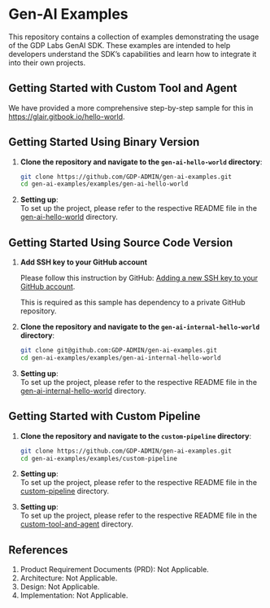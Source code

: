 # Gen-AI Examples

This repository contains a collection of examples demonstrating the usage of the GDP Labs GenAI SDK. These examples are intended to help developers understand the SDK’s capabilities and learn how to integrate it into their own projects.

## Getting Started with Custom Tool and Agent

We have provided a more comprehensive step-by-step sample for this in https://glair.gitbook.io/hello-world.

## Getting Started Using Binary Version

1. **Clone the repository and navigate to the `gen-ai-hello-world` directory**:

   ```bash
   git clone https://github.com/GDP-ADMIN/gen-ai-examples.git
   cd gen-ai-examples/examples/gen-ai-hello-world
   ```

2. **Setting up**:  
   To set up the project, please refer to the respective README file in the [gen-ai-hello-world](./examples/gen-ai-hello-world/README.md) directory.

## Getting Started Using Source Code Version

1. **Add SSH key to your GitHub account**

   Please follow this instruction by GitHub: [Adding a new SSH key to your GitHub account](https://docs.github.com/en/authentication/connecting-to-github-with-ssh/adding-a-new-ssh-key-to-your-github-account).

   This is required as this sample has dependency to a private GitHub repository.

2. **Clone the repository and navigate to the `gen-ai-internal-hello-world` directory**:

   ```bash
   git clone git@github.com:GDP-ADMIN/gen-ai-examples.git
   cd gen-ai-examples/examples/gen-ai-internal-hello-world
   ```

3. **Setting up**:  
   To set up the project, please refer to the respective README file in the [gen-ai-internal-hello-world](./examples/gen-ai-internal-hello-world/README.md) directory.

## Getting Started with Custom Pipeline

1. **Clone the repository and navigate to the `custom-pipeline` directory**:

   ```bash
   git clone https://github.com/GDP-ADMIN/gen-ai-examples.git
   cd gen-ai-examples/examples/custom-pipeline
   ```

2. **Setting up**:  
   To set up the project, please refer to the respective README file in the [custom-pipeline](./examples/custom-pipeline/README.md) directory.

3. **Setting up**:  
   To set up the project, please refer to the respective README file in the [custom-tool-and-agent](./examples/custom-tool-and-agent/README.md) directory.

## References

1. Product Requirement Documents (PRD): Not Applicable.
2. Architecture: Not Applicable.
3. Design: Not Applicable.
4. Implementation: Not Applicable.
